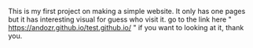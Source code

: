 This is my first project on making a simple website. It only has one pages but it has interesting visual for guess who visit it.
go to the link here " https://andozr.github.io/test.github.io/ " if you want to looking at it, thank you.
